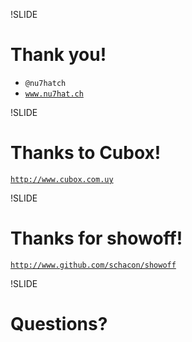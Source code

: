 !SLIDE
# Thank you!

* <code>@nu7hatch</code>
* <code>www.nu7hat.ch</code>

!SLIDE
# Thanks to Cubox!

<code>http://www.cubox.com.uy</code>

!SLIDE
# Thanks for showoff!

<code>http://www.github.com/schacon/showoff</code>

!SLIDE
# Questions?
